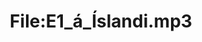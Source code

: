 ---
title: File:E1_á_Íslandi.mp3
recording of: á Íslandi
reading speed: slow
speaker: E
license: CC0
---